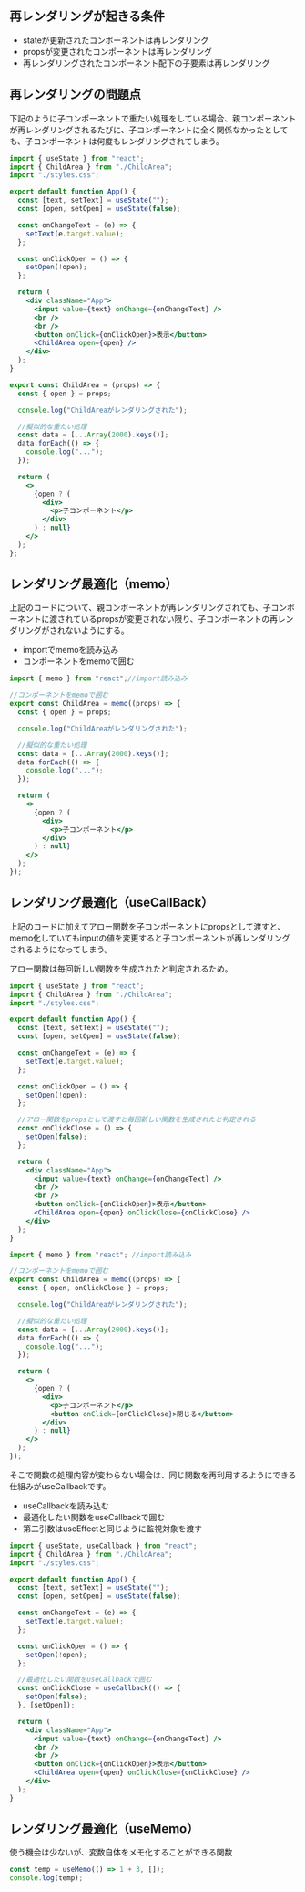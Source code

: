 ## 再レンダリングが起きる条件

- stateが更新されたコンポーネントは再レンダリング
- propsが変更されたコンポーネントは再レンダリング
- 再レンダリングされたコンポーネント配下の子要素は再レンダリング

## 再レンダリングの問題点

下記のように子コンポーネントで重たい処理をしている場合、親コンポーネントが再レンダリングされるたびに、子コンポーネントに全く関係なかったとしても、子コンポーネントは何度もレンダリングされてしまう。

```jsx
import { useState } from "react";
import { ChildArea } from "./ChildArea";
import "./styles.css";

export default function App() {
  const [text, setText] = useState("");
  const [open, setOpen] = useState(false);

  const onChangeText = (e) => {
    setText(e.target.value);
  };

  const onClickOpen = () => {
    setOpen(!open);
  };

  return (
    <div className="App">
      <input value={text} onChange={onChangeText} />
      <br />
      <br />
      <button onClick={onClickOpen}>表示</button>
      <ChildArea open={open} />
    </div>
  );
}

```

```jsx
export const ChildArea = (props) => {
  const { open } = props;

  console.log("ChildAreaがレンダリングされた");

  //擬似的な重たい処理
  const data = [...Array(2000).keys()];
  data.forEach(() => {
    console.log("...");
  });

  return (
    <>
      {open ? (
        <div>
          <p>子コンポーネント</p>
        </div>
      ) : null}
    </>
  );
};

```

## レンダリング最適化（memo）

上記のコードについて、親コンポーネントが再レンダリングされても、子コンポーネントに渡されているpropsが変更されない限り、子コンポーネントの再レンダリングがされないようにする。

- importでmemoを読み込み
- コンポーネントをmemoで囲む

```jsx
import { memo } from "react";//import読み込み

//コンポーネントをmemoで囲む
export const ChildArea = memo((props) => {
  const { open } = props;

  console.log("ChildAreaがレンダリングされた");

  //擬似的な重たい処理
  const data = [...Array(2000).keys()];
  data.forEach(() => {
    console.log("...");
  });

  return (
    <>
      {open ? (
        <div>
          <p>子コンポーネント</p>
        </div>
      ) : null}
    </>
  );
});
```

## レンダリング最適化（useCallBack）

上記のコードに加えてアロー関数を子コンポーネントにpropsとして渡すと、memo化していてもinputの値を変更すると子コンポーネントが再レンダリングされるようになってしまう。

アロー関数は毎回新しい関数を生成されたと判定されるため。

```jsx
import { useState } from "react";
import { ChildArea } from "./ChildArea";
import "./styles.css";

export default function App() {
  const [text, setText] = useState("");
  const [open, setOpen] = useState(false);

  const onChangeText = (e) => {
    setText(e.target.value);
  };

  const onClickOpen = () => {
    setOpen(!open);
  };

  //アロー関数をpropsとして渡すと毎回新しい関数を生成されたと判定される
  const onClickClose = () => {
    setOpen(false);
  };

  return (
    <div className="App">
      <input value={text} onChange={onChangeText} />
      <br />
      <br />
      <button onClick={onClickOpen}>表示</button>
      <ChildArea open={open} onClickClose={onClickClose} />
    </div>
  );
}
```

```jsx
import { memo } from "react"; //import読み込み

//コンポーネントをmemoで囲む
export const ChildArea = memo((props) => {
  const { open, onClickClose } = props;

  console.log("ChildAreaがレンダリングされた");

  //擬似的な重たい処理
  const data = [...Array(2000).keys()];
  data.forEach(() => {
    console.log("...");
  });

  return (
    <>
      {open ? (
        <div>
          <p>子コンポーネント</p>
          <button onClick={onClickClose}>閉じる</button>
        </div>
      ) : null}
    </>
  );
});
```

そこで関数の処理内容が変わらない場合は、同じ関数を再利用するようにできる仕組みがuseCallbackです。

- useCallbackを読み込む
- 最適化したい関数をuseCallbackで囲む
- 第二引数はuseEffectと同じように監視対象を渡す

```jsx
import { useState, useCallback } from "react";
import { ChildArea } from "./ChildArea";
import "./styles.css";

export default function App() {
  const [text, setText] = useState("");
  const [open, setOpen] = useState(false);

  const onChangeText = (e) => {
    setText(e.target.value);
  };

  const onClickOpen = () => {
    setOpen(!open);
  };

  //最適化したい関数をuseCallbackで囲む
  const onClickClose = useCallback(() => {
    setOpen(false);
  }, [setOpen]);

  return (
    <div className="App">
      <input value={text} onChange={onChangeText} />
      <br />
      <br />
      <button onClick={onClickOpen}>表示</button>
      <ChildArea open={open} onClickClose={onClickClose} />
    </div>
  );
}
```

## レンダリング最適化（useMemo）
使う機会は少ないが、変数自体をメモ化することができる関数

```javascript
const temp = useMemo(() => 1 + 3, []);
console.log(temp);
```
